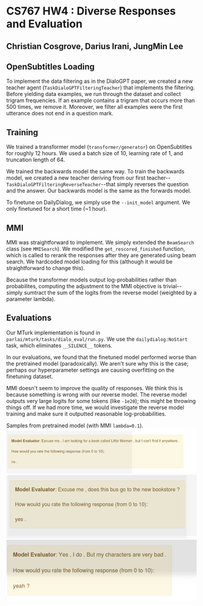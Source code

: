 # CS767 HW4 : Diverse Responses and Evaluation
## Christian Cosgrove, Darius Irani, JungMin Lee

## OpenSubtitles Loading

To implement the data filtering as in the DialoGPT paper, we created a new teacher agent (`TaskDialoGPTFilteringTeacher`) that implements the filtering. Before yielding data examples, we run through the dataset and collect trigram frequencies. If an example contains a trigram that occurs more than 500 times, we remove it. Moreover, we filter all examples were the first utterance does not end in a question mark.

## Training

We trained a transformer model (`transformer/generator`) on OpenSubtitles for roughly 12 hours. We used a batch size of 10, learning rate of 1, and truncation length of 64. 

We trained the backwards model the same way. To train the backwards model, we created a new teacher deriving from our first teacher--`TaskDialoGPTFilteringReverseTeacher`--that simply reverses the question and the answer. Our backwards model is the same as the forwards model.

To finetune on DailyDialog, we simply use the `--init_model` argument. We only finetuned for a short time (~1 hour).

## MMI

MMI was straightforward to implement. We simply extended the `BeamSearch` class (see `MMISearch`). We modified the `get_rescored_finished` function, which is called to rerank the responses after they are generated using beam search. We hardcoded model loading for this (although it would be straightforward to change this).

Because the transformer models output log-probabilities rather than probabilites, computing the adjustment to the MMI objective is trivial--simply sumtract the sum of the logits from the reverse model (weighted by a parameter lambda).

## Evaluations

Our MTurk implementation is found in `parlai/mturk/tasks/dialo_eval/run.py`. We use the `dailydialog:NoStart` task, which eliminates `__SILENCE__` tokens.

In our evaluations, we found that the finetuned model performed worse than the pretrained model (paradoxically). We aren't sure why this is the case; perhaps our hyperparameter settings are causing overfitting on the finetuning dataset.

MMI doesn't seem to improve the quality of responses. We think this is because something is wrong with our reverse model. The reverse model outputs very large logits for some tokens (like `-1e20`); this might be throwing things off. If we had more time, we would investigate the reverse model training and make sure it outputted reasonable log-probabilities.

Samples from pretrained model (with MMI `lambda=0.1`).
![img](https://raw.githubusercontent.com/christiancosgrove/cs767hw4/master/samp1.png)
![img](https://raw.githubusercontent.com/christiancosgrove/cs767hw4/master/samp2.png)
![img](https://raw.githubusercontent.com/christiancosgrove/cs767hw4/master/samp3.png)
